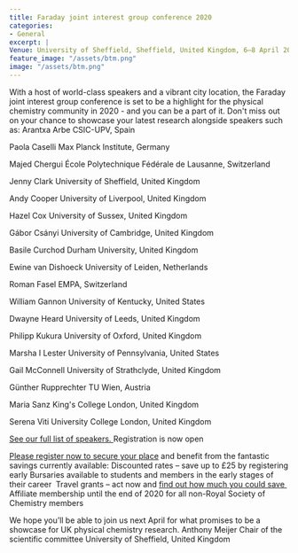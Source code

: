 ```yaml
---
title: Faraday joint interest group conference 2020 
categories:
- General
excerpt: |
Venue: University of Sheffield, Sheffield, United Kingdom, 6–8 April 2020.
feature_image: "/assets/btm.png"
image: "/assets/btm.png"
---
```

With a host of world-class speakers and a vibrant city location, the Faraday joint interest group conference is set to be a highlight for the physical chemistry community in 2020 - and you can be a part of it.
Don't miss out on your chance to showcase your latest research alongside speakers such as:
Arantxa Arbe CSIC-UPV, Spain

Paola Caselli Max Planck Institute, Germany

Majed Chergui École Polytechnique Fédérale de Lausanne, Switzerland 

Jenny Clark University of Sheffield, United Kingdom 

Andy Cooper University of Liverpool, United Kingdom

Hazel Cox University of Sussex, United Kingdom 

Gábor Csányi University of Cambridge, United Kingdom

Basile Curchod Durham University, United Kingdom

Ewine van Dishoeck University of Leiden, Netherlands

Roman Fasel EMPA, Switzerland

William Gannon University of Kentucky, United States

Dwayne Heard University of Leeds, United Kingdom

Philipp Kukura University of Oxford, United Kingdom

Marsha I Lester University of Pennsylvania, United States

Gail McConnell University of Strathclyde, United Kingdom

Günther Rupprechter TU Wien, Austria

Maria Sanz King's College London, United Kingdom

Serena Viti University College London, United Kingdom

[See our full list of speakers. ](http://www.rsc.org/events/detail/38381/)
Registration is now open 

[Please register now to secure your place](https://events.rsc.org/rsc/1783/register) and benefit from the fantastic savings currently available:
Discounted rates – save up to £25 by registering early
Bursaries available to students and members in the early stages of their career 
Travel grants – act now and [find out how much you could save ](http://www.rsc.org/scienceandtechnology/funding/division-travel-grants/index.asp)
Affiliate membership until the end of 2020 for all non-Royal Society of Chemistry members 

We hope you’ll be able to join us next April for what promises to be a showcase for UK physical chemistry research.
Anthony Meijer
Chair of the scientific committee
University of Sheffield, United Kingdom 

